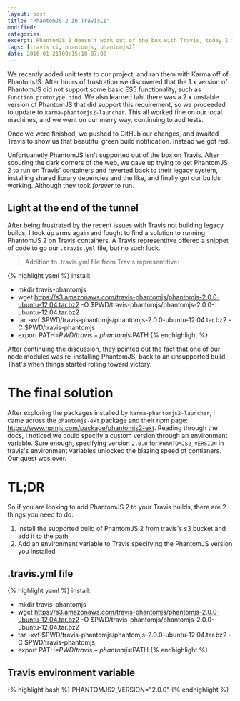 ```yaml
---
layout: post
title: "PhantomJS 2 in TravisCI"
modified:
categories: 
excerpt: PhantomJS 2 doesn't work out of the box with Travis, today I figured out how
tags: [travis ci, phantomjs, phantomjs2]
date: 2016-01-21T00:15:18-07:00
---
```


We recently added unit tests to our project, and ran them with Karma off of PhantomJS. After hours of frustration we discovered that the 1.x version of PhantomJS did not support some basic ES5 functionality, such as `Function.prototype.bind`. We also learned taht there was a 2.x unstable version of PhantomJS that did support this requirement, so we proceeded to update to `karma-phantomjs2-launcher`. This all worked fine on our local machines, and we went on our merry way, continuing to add tests.

Once we were finished, we pushed to GitHub our changes, and awaited Travis to show us that beautiful green build notification. Instead we got red. 

Unfortuanetly PhantomJS isn't supported out of the box on Travis. After scouring the dark corners of the web, we gave up trying to get PhantomJS 2 to run on Travis' containers and reverted back to their legacy system, installing shared library depencies and the like, and finally got our builds working. Although they took _forever_ to run.

## Light at the end of the tunnel

After being frustrated by the recent issues with Travis not building legacy builds, I took up arms again and fought to find a solution to running PhantomJS 2 on Travis containers. A Travis representitve offered a snippet of code to go our `.travis.yml` file, but no such luck. 

> Addition to .travis.yml file from Travis representitive:

{% highlight yaml %}
install:
  - mkdir travis-phantomjs
  - wget https://s3.amazonaws.com/travis-phantomjs/phantomjs-2.0.0-ubuntu-12.04.tar.bz2 -O $PWD/travis-phantomjs/phantomjs-2.0.0-ubuntu-12.04.tar.bz2
  - tar -xvf $PWD/travis-phantomjs/phantomjs-2.0.0-ubuntu-12.04.tar.bz2 -C $PWD/travis-phantomjs
  - export PATH=$PWD/travis-phantomjs:$PATH
{% endhighlight %}

After continuing the discussion, they pointed out the fact that one of our node modules was re-installing PhantomJS, back to an unsupported build. That's when things started rolling toward victory.

# The final solution

After exploring the packages installed by `karma-phantomjs2-launcher`, I came across the `phantomjs-ext` package and their npm page: https://www.npmjs.com/package/phantomjs2-ext. Reading through the docs, I noticed we could specify a custom version through an environment variable. Sure enough, specifying version `2.0.0` for `PHANTOMJS2_VERSION` in travis's environment variables unlocked the blazing speed of contianers. Our quest was over.

# TL;DR

So if you are looking to add PhantomJS 2 to your Travis builds, there are 2 things you need to do:

1. Install the supported build of PhantomJS 2 from travis's s3 bucket and add it to the path
1. Add an environment variable to Travis specifying the PhantomJS version you installed

## .travis.yml file
{% highlight yaml %}
install:
  - mkdir travis-phantomjs
  - wget https://s3.amazonaws.com/travis-phantomjs/phantomjs-2.0.0-ubuntu-12.04.tar.bz2 -O $PWD/travis-phantomjs/phantomjs-2.0.0-ubuntu-12.04.tar.bz2
  - tar -xvf $PWD/travis-phantomjs/phantomjs-2.0.0-ubuntu-12.04.tar.bz2 -C $PWD/travis-phantomjs
  - export PATH=$PWD/travis-phantomjs:$PATH
{% endhighlight %}

## Travis environment variable
{% highlight bash %}
PHANTOMJS2_VERSION="2.0.0"
{% endhighlight %}